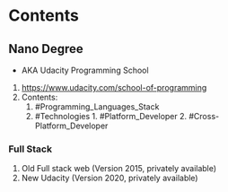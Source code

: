 # Contents
## Nano Degree
* AKA Udacity Programming School

1. https://www.udacity.com/school-of-programming
2. Contents:
	1. #Programming_Languages_Stack 
	2. #Technologies 
			1. #Platform_Developer 
			2. #Cross-Platform_Developer 

### Full Stack
1. Old Full stack web (Version 2015, privately available)
2. New Udacity (Version 2020, privately available)